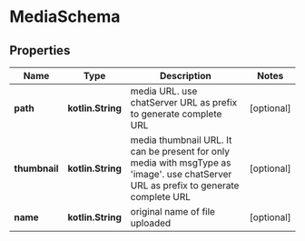 
# MediaSchema

## Properties
Name | Type | Description | Notes
------------ | ------------- | ------------- | -------------
**path** | **kotlin.String** | media URL. use chatServer URL as prefix to generate complete URL |  [optional]
**thumbnail** | **kotlin.String** | media thumbnail URL. It can be present for only media with msgType as &#39;image&#39;. use chatServer URL as prefix to generate complete URL |  [optional]
**name** | **kotlin.String** | original name of file uploaded |  [optional]




